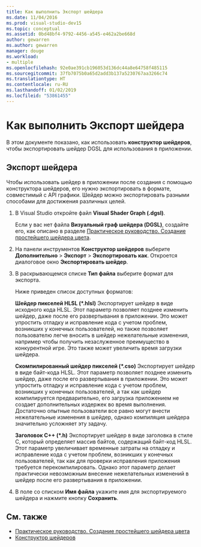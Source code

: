 ```yaml
---
title: Как выполнить Экспорт шейдера
ms.date: 11/04/2016
ms.prod: visual-studio-dev15
ms.topic: conceptual
ms.assetid: 0bd48bf4-9792-4456-a545-e462a2be668d
author: gewarren
ms.author: gewarren
manager: douge
ms.workload:
- multiple
ms.openlocfilehash: 92e0ae391cb196053d136dc44a8e64758f485115
ms.sourcegitcommit: 37fb7075b0a65d2add3b137a5230767aa3266c74
ms.translationtype: HT
ms.contentlocale: ru-RU
ms.lasthandoff: 01/02/2019
ms.locfileid: "53861455"
---
```

# <a name="how-to-export-a-shader"></a>Как выполнить Экспорт шейдера

В этом документе показано, как использовать **конструктор шейдеров**, чтобы экспортировать шейдер DGSL для использования в приложении.

## <a name="export-a-shader"></a>Экспорт шейдера

Чтобы использовать шейдер в приложении после создания с помощью конструктора шейдеров, его нужно экспортировать в формате, совместимый с API графики. Шейдер можно экспортировать разными способами для достижения различных целей.

1. В Visual Studio откройте файл **Visual Shader Graph (.dgsl)**.

     Если у вас нет файла **Визуальный граф шейдера (DGSL)**, создайте его, как описано в разделе [Практическое руководство. Создание простейшего шейдера цвета](../designers/how-to-create-a-basic-color-shader.md).

2. На панели инструментов **Конструктор шейдеров** выберите **Дополнительно** > **Экспорт** > **Экспортировать как**. Откроется диалоговое окно **Экспортировать шейдер**.

3. В раскрывающемся списке **Тип файла** выберите формат для экспорта.

     Ниже приведен список доступных форматов:

     **Шейдер пикселей HLSL (\*.hlsl)** Экспортирует шейдер в виде исходного кода HLSL. Этот параметр позволяет позднее изменить шейдер, даже после его развертывания в приложении. Это может упростить отладку и исправление кода с учетом проблем, возникших у конечных пользователей, но также позволяет пользователю легче вносить в шейдер нежелательные изменения, например чтобы получить незаслуженное преимущество в конкурентной игре. Это также может увеличить время загрузки шейдера.

     **Скомпилированный шейдер пикселей (\*.cso)** Экспортирует шейдер в виде байт-кода HLSL. Этот параметр позволяет позднее изменить шейдер, даже после его развертывания в приложении. Это может упростить отладку и исправление кода с учетом проблем, возникших у конечных пользователей, а так как шейдер компилируется предварительно, его загрузка приложением не создает дополнительных издержек во время выполнения. Достаточно опытные пользователи все равно могут внести нежелательные изменения в шейдер, однако компиляция шейдера значительно усложняет эту задачу.

     **Заголовок C++ (\*.h)** Экспортирует шейдер в виде заголовка в стиле C, который определяет массив байтов, содержащий байт-код HLSL. Этот параметр увеличивает временные затраты на отладку и исправление кода с учетом проблем, возникших у конечных пользователей, так как для проверки исправления приложения требуется перекомпилировать. Однако этот параметр делает практически невозможным внесение нежелательных изменений в шейдер после его развертывания в приложении.

4. В поле со списком **Имя файла** укажите имя для экспортируемого шейдера и нажмите кнопку **Сохранить**.

## <a name="see-also"></a>См. также

- [Практическое руководство. Создание простейшего шейдера цвета](../designers/how-to-create-a-basic-color-shader.md)
- [Конструктор шейдеров](../designers/shader-designer.md)